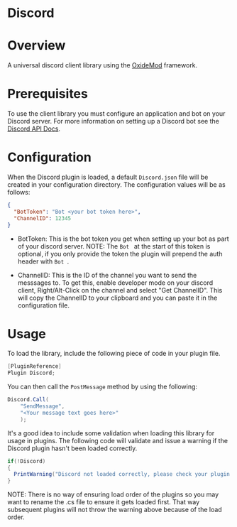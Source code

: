 # Discord

# Overview
A universal discord client library using the [OxideMod](oxidemod.com) framework.

# Prerequisites

To use the client library you must configure an application and bot on your Discord server. For more information on setting up a Discord bot see the [Discord API Docs](https://discordapp.com/developers/docs/reference).

# Configuration

When the Discord plugin is loaded, a default `Discord.json` file will be created in your configuration directory. The configuration values will be as follows:
```json
{
  "BotToken": "Bot <your bot token here>",
  "ChannelID": 12345
}
```

- BotToken: This is the bot token you get when setting up your bot as part of your discord server. NOTE: The `Bot ` at the start of this token is optional, if you only provide the token the plugin will prepend the auth header with `Bot `.

- ChannelID: This is the ID of the channel you want to send the messsages to. To get this, enable developer mode on your discord client, Right/Alt-Click on the channel and select "Get ChannelID". This will copy the ChannelID to your clipboard and you can paste it in the configuration file.

# Usage
To load the library, include the following piece of code in your plugin file.

```c#
[PluginReference]
Plugin Discord;
```
You can then call the `PostMessage` method by using the following:

```c#
Discord.Call(
    "SendMessage",
    "<Your message text goes here>"
    );
```

It's a good idea to include some validation when loading this library for usage in plugins. The following code will validate and issue a warning if the Discord plugin hasn't been loaded correctly.

```c#
if(!Discord)
{
  PrintWarning("Discord not loaded correctly, please check your plugin directory for Discord.cs file");
}
```

NOTE: There is no way of ensuring load order of the plugins so you may want to rename the .cs file to ensure it gets loaded first. That way subsequent plugins will not throw the warning above because of the load order.
